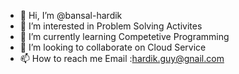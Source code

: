 - 👋 Hi, I’m @bansal-hardik
- 👀 I’m interested in Problem Solving Activites
- 🌱 I’m currently learning Competetive Programming 
- 💞️ I’m looking to collaborate on Cloud Service
- 📫 How to reach me Email :hardik.guy@gnail.com

<!---
bansal-hardik/bansal-hardik is a ✨ special ✨ repository because its `README.md` (this file) appears on your GitHub profile.
You can click the Preview link to take a look at your changes.
--->
